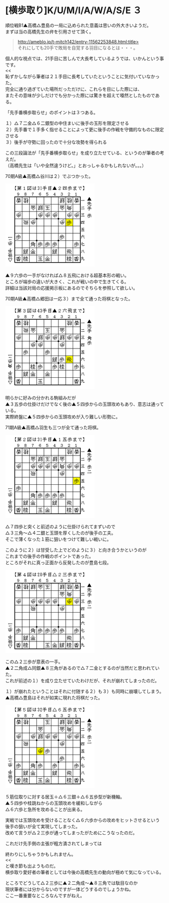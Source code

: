 # [横歩取り]K/U/M/I/A/W/A/S/E ３  

順位戦B1▲高橋△豊島の一局に込められた意義は思いの外大きいようだ。  
まずは当の高橋先生の弁を引用させて頂く。  
>http://ameblo.jp/t-mitch142/entry-11562253848.html:title>  
それにしても20手で敗局を自覚する羽目になるとは・・・。  

個人的な視点では、21手目に苦しんで大長考しているようでは、いかんという事です。  
<<  
恥ずかしながら筆者は２１手目に長考していたということに気付いていなかった。  
完全に通り過ぎていた場所だっただけに、これらを目にした際には、  
またその意味が少しだけでも分かった際には驚きを超えて唖然としたものである。  


「先手番横歩取らせ」のポイントは３つある。  

１）△７二金△６二銀型の中住まいに後手の玉形を限定させる  
２）先手番で１手多く指せることによって更に後手の作戦を守備的なものに限定させる  
３）後手が守勢に回ったので十分な攻勢を得られる  

この三段論法が「先手番横歩取らせ」を成り立たせている、というのが筆者の考えだ。  
（高橋先生は「いや全然違うけど。」とおっしゃるかもしれないが。。。）  

70期A級▲高橋△谷川は２）でぶつかった。  

![](images/20130630023950.png)  

▲９六歩の一手がなければ△８五飛における超基本形の戦い。  
ところが端歩の違いが大きく、これが戦いの中で生きてくる。  
詳細は当該対局の応援掲示板にあるのでそちらを参照して欲しい。  

70期A級▲高橋△郷田は一応３）まで全て通った将棋となった。  

![](images/20130630023948.png)  

明らかに好みの分かれる駒組みだが  
▲３五歩の仕掛けだけでなく後の▲５四歩からの玉頭攻めもあり、意志は通っている。  
実際終盤に▲５四歩からの玉頭攻めが入り難しい形勢に。  

71期A級▲高橋△羽生も三つが全て通った将棋。  

![](images/20130630023949.png)  

△７四歩と突くと前述のように仕掛けられてまずいので  
△３三角～△４二銀と玉頭を厚くしたのが後手の工夫。  
そこで薄くなった１筋に狙いをつけて難しい戦いに。  

このように２）は甘受した上でどのように３）と向き合うかというのが  
これまでの後手の作戦のポイントであった。  
ところがそれに真っ正面から反発したのが豊島七段。  

![](images/20130630023947.png)  

この△２三歩が意表の一手。  
▲２二角成△同銀▲８三角があるので△７二金とするのが当然だと思われていた。  
これが前述の１）を成り立たせていたわけだが、それが崩れてしまったのだ。  

１）が崩れたということはそれに付随する２）も３）も同時に崩壊してしまう。  
▲高橋△豊島はそれが如実に現れた将棋だった。  

![](images/20130630023946.png)  

５筋位取りに対する居玉＋△６三銀＋△６五歩型が新機軸。  
▲５四歩や桂跳ねからの玉頭攻めを緩和しながら  
△６六歩と急所を攻めることが出来る。  

実戦では玉頭攻めを受けることなく△６六歩からの攻めをヒットさせるという  
後手の狙いが全て実現してしまった。  
改めて言うが△２三歩が通ってしまったがためにこうなったのだ。  

これだけ先手側の主張が粗方潰されてしまっては  
>>  
終わりにしちゃうかもしれません。  
<<  
と嘆き節も出ようものだ。  
横歩取り愛好者の筆者としては今後の高橋先生の動向が極めて気になっている。  


ところでどうして△２三歩に▲２二角成～▲８三角では駄目なのか  
現状筆者には分からないのですが一体どうするのでしょうかね。  
ここ一番重要なところなんですがねえ。  

